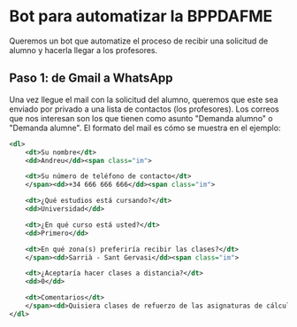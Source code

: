 # Bot para automatizar la BPPDAFME
Queremos un bot que automatize el proceso de recibir una solicitud de alumno y hacerla llegar a los profesores.

## Paso 1: de Gmail a WhatsApp
Una vez llegue el mail con la solicitud del alumno, queremos que este sea enviado por privado a una lista de contactos (los profesores).
Los correos que nos interesan son los que tienen como asunto "Demanda alumno" o "Demanda alumne". El formato del mail es cómo se muestra en el ejemplo:
```xml
<dl>
    <dt>Su nombre</dt>
    <dd>Andreu</dd><span class="im">

    <dt>Su número de teléfono de contacto</dt>
    </span><dd>+34 666 666 666</dd><span class="im">

    <dt>¿Qué estudios está cursando?</dt>
    <dd>Universidad</dd>

    <dt>¿En qué curso está usted?</dt>
    <dd>Primero</dd>

    <dt>En qué zona(s) preferiría recibir las clases?</dt>
    </span><dd>Sarrià - Sant Gervasi</dd><span class="im">

    <dt>¿Aceptaría hacer clases a distancia?</dt>
    <dd>0</dd>

    <dt>Comentarios</dt>
    </span><dd>Quisiera clases de refuerzo de las asignaturas de cálculo y álgebra, que son las que más me cuestan de momento.</dd>
</dl>
```
